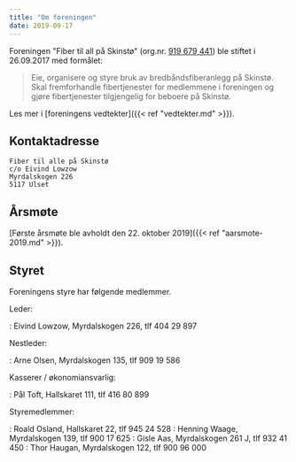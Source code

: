 ```yaml
---
title: "Om foreningen"
date: 2019-09-17
---
```


Foreningen "Fiber til all på Skinstø" (org.nr. [919 679 441](https://w2.brreg.no/enhet/sok/detalj.jsp?orgnr=919679441)) ble stiftet i 26.09.2017
med formålet:

> Eie, organisere og styre bruk av
> bredbåndsfiberanlegg på Skinstø.
> Skal fremforhandle fibertjenester
> for medlemmene i foreningen og
> gjøre fibertjenester tilgjengelig
> for beboere på Skinstø.

Les mer i [foreningens vedtekter]({{< ref "vedtekter.md" >}}).

## Kontaktadresse

    Fiber til alle på Skinstø
    c/o Eivind Lowzow
    Myrdalskogen 226
    5117 Ulset

## Årsmøte

[Første årsmøte ble avholdt den 22. oktober 2019]({{< ref "aarsmote-2019.md" >}}).


## Styret

Foreningens styre har følgende medlemmer.

Leder:

: Eivind Lowzow, Myrdalskogen 226, tlf 404 29 897

Nestleder:

: Arne Olsen, Myrdalskogen 135, tlf 909 19 586

Kasserer / økonomiansvarlig:

: Pål Toft, Hallskaret 111, tlf 416 80 899

Styremedlemmer:

: Roald Osland, Hallskaret 22, tlf 945 24 528
: Henning Waage, Myrdalskogen 139, tlf 900 17 625
: Gisle Aas, Myrdalskogen 261 J, tlf 932 41 450
: Thor Haugan, Myrdalskogen 122, tlf 900 96 000
